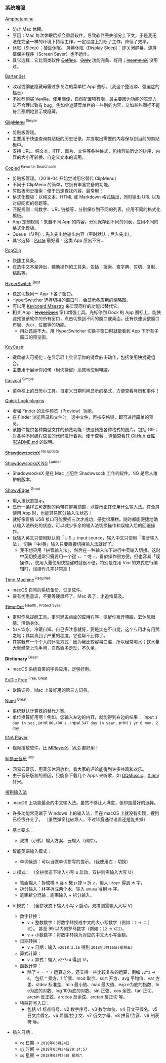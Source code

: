### 系统增强

[Amphetamine](https://itunes.apple.com/us/app/amphetamine/id937984704?mt=12)

- 防止 Mac 休眠。
- 原因：Mac 每次休眠后都会重启软件，导致软件丢失部分上下文，于是我无法在完全一样的环境下持续工作，一定程度上打断了工作，降低了效率。
- 休眠（Sleep）：硬盘休眠。
    屏幕休眠（Display Sleep）：即关闭屏幕，连屏幕保护程序（Screen Saver）也不运作。
- 其它选择：它比同类软件 [~~Caffine~~](https://itunes.apple.com/us/app/caffeine/id411246225?mt=12)、[~~Owly~~](https://itunes.apple.com/us/app/owly-display-sleep-prevention/id882812218?mt=12) 功能完备、好用；[~~InsomniaX~~](http://semaja2.net/projects/insomniaxinfo/) 没用过。

[Bartender](https://www.macbartender.com/)

- 收起或彻底隐藏毋需过多关注的菜单栏 App 图标。（我这个整洁癖、强迫症的福音）
- 不推荐购买 [~~Vanilla~~](http://matthewpalmer.net/vanilla/)，使用简便，自然配置项有限，最主要因为功能的实现方法不合理以致有 bug，例如会遮蔽菜单栏的一些别的内容，又如某些图标不能符合预期地显示或隐藏。

[~~ClipMenu~~](http://www.clipmenu.com/) <sup>Simple</sup>

- 剪贴板管理。
- 主要用于快速查询剪贴板的历史记录，并提取出需要的内容保存到当前的剪贴板中。
- 支持 URL、纯文本、RTF、图片、文件等各种格式，包括剪贴历史的排序、内容的大小写转换、自定义文本的调用。

[Copied](https://copiedapp.com/) <sup>Favorite, Searchable</sup>

- 剪贴板管理。（2018-04 开始尝试用它替代 ClipMenu）
- 不同于 ClipMenu 的简单，它拥有丰富完备的功能。
- 剪贴板历史搜索：便于迅速查找内容，最常用！
- 格式化模板：以纯文本、HTML 或 Markdown 格式输出，同时输出 URL 以及对应网页的标题等。
- 匹配规则：纯数字、URL 链接等，分别保存到不同的列表，应用不同的格式化模板。
- App 定制规则：来自不同 App 的内容，分别保存到不同的列表，应用不同的格式化模板。
- Queue（队列）：先入先出地输出内容（平时默认：后入先出）。
- 其它选择：[Paste](http://pasteapp.me/) 最好看！这类 App 层出不穷…

[PopClip](http://pilotmoon.com/popclip/)

- 快捷工具条。
- 在选中文本是弹出，辅助操作的工具条，包括：搜索、查字典、剪切、复制、粘贴等。

[HyperSwitch](https://bahoom.com/hyperswitch) <sup>Best</sup>

- 稳定切换同一 App 下各子窗口。
- HyperSwitcher 选择切换的窗口时，会显示各应用的缩略图。
- 可以用 [Keyboard Maestro](#Shortcuts) 来实现同样的功能以替代它。
- 相关 App：[~~HyperDock~~](https://bahoom.com/hyperdock/)
    窗口增强工具。光标停到 Dock 的 App 图标上，能快速预览该软件的所有窗口，点击切换到不同的窗口或桌面。还有快速调整窗口布局、大小、位置等的功能。
    - 用处还是不大，用 HyperSwitcher 切换子窗口时就能看到 App 下所有子窗口的预览图。

[KeyCastr](https://github.com/keycastr/keycastr)

- 键盘输入可视化：在显示屏上会显示你的键盘敲击动作，包括使用快捷键组合。
- 主要用于展示你如何（用快捷键）高效地使用电脑。

[Itasycal](https://www.mowglii.com/itsycal/) <sup>Simple</sup>

- 菜单栏上的日历小工具。自定义日期时间显示的格式，方便查看月历和事件！

[Quick Look plugins](https://github.com/sindresorhus/quick-look-plugins)

- 增强 Finder 的文件预览（Preview）功能。
- 在 Finder 浏览目录和文件时，选中文件，再按空格键，即可进行简单的预览。
- 该插件提供各种类型文件的预览功能：快速预览各种格式的图片，包括 GIF；对各种不同编程语言的代码进行着色，便于查看… 详情查看其 [GitHub 仓库 README.md](https://github.com/sindresorhus/quick-look-plugins) 的说明。

[~~ShawdowsocksX~~](http://macappstore.org/shadowsocksx/) <sup>No update</sup>

[ShawdowsocksX NG](https://github.com/shadowsocks/ShadowsocksX-NG) <sup>Ladder</sup>

- ShadowsocksX 是在 Mac 上配合 Shadowsock 工作的软件。NG 是后人维护的版本。

[ShowyEdge](https://pqrs.org/osx/ShowyEdge/index.html.en) <sup>Great</sup>

- 输入法状态提示。
- 显示一条样式可定制的色带在屏幕顶部，以提示正在使用什么输入法。在全屏使用 App 时，也能轻易区分输入法状态！
- 就好像盲插 USB 接口可能要插三次才成功，感觉很糟糕。随时都能便捷地确认输入法所处的状态，可以减少多余的输入法切换操作和误输入后的回退操作。
- 我输入英文只使用默认的「U.S.」input source，输入中文只使用「拼音输入法」，切换「中/英」输入只要直接切换输入法就好了。
    - 我不想只用「拼音输入法」，然后在一种输入法下进行中英输入切换。这时中英切换通常只需要用一个键 `⇧`、`^` 或 `⇪`，看似操作很方便，但也容易「误操作」，使用大量使用快捷键时就很不便，特别是在用 Vim 的方式进行编辑时，误操作几率非常高！

[Time Machine](https://support.apple.com/en-hk/HT201250) <sup>Required</sup>

- macOS 自带的系统备份、恢复软件。
- 要有忧患意识，不要等硬盘坏了、Mac 丢了，才追悔莫及。

[~~Time Out~~](http://www.dejal.com/timeout/) <sup>Health , Protect Eyes!</sup>

- 定时作息提醒工具。定时遮盖桌面的应用程序，提醒你离开电脑，去休息眼睛、活动身体。
- 如人饮水，冷暖自知。自己多注意就好，要是实在不自觉，这个应用才有用武之地；其实真到了严重的程度，它也帮不到你了。
- 其实我有一个个人的休息方式：因为我比较容易口渴，所以经常喝水；饮水量大就经常上洗手间，自然会多走动，不久坐。

**Dictionary** <sup>Great</sup>

- macOS 系统自带的字典应用，足够好用。

[EuDic Free](http://www.eudic.net/eudic/mac_dictionary.aspx) <sup>Free, Great</sup>

- 欧路词典，Mac 上最好用的第三方词典。

[Numi](http://numi.io/) <sup>Great</sup>

- 系统默认计算器的替代方案。
- 单位换算好用啊！例如，您输入左边的内容，就能得到右边的结果：
    Input `1 day in sec` , print `86,400 s` .
    Input `547 day in year` , print `1 yr 6 mon. 2 day` .

[IINA Player](https://lhc70000.github.io/iina/)

- 视频播放软件。比 [~~MPlayerX~~](http://mplayerx.org)、[~~VLC~~](http://www.videolan.org/index.html) 都好用！

[网易云音乐](http://music.163.com/) <sup>Joy</sup>

- 网易云音乐，用音乐休闲放松，看大家的评论能得到许多共鸣和欢乐。
- 由于音乐版权的原因，只能多下载几个 Apps 来听歌，如 [QQMuscic](https://y.qq.com/)、[Xiami](http://www.xiami.com/) 虾米。

[搜狗输入法](https://pinyin.sogou.com/mac/)

- macOS 上功能最全的中文输入法。虽然不够让人满意，但却是最好的选择。
- 许多功能常见诸于 Windows 上的输入法，但在 macOS 上就没有实现，搜狗已经很齐全了。
    （虽然弹窗比较烦人，不过毕竟通过设置还是能关掉）

- 基本要求：
    - 双拼（小鹤）输入方案、云输入（词库）。

- 智能英语输入模式：
    - 单词候选：可以当做单词拼写的提示。（我使用右 `⇧` 切换）

- U 模式：
    （全拼状态下输入小写 u 启动，双拼则需输入大写 U）
    - 笔画输入：拆成横 h 竖 s 撇 p 捺 n 折 z，输入 `uhspn` 得到 `木` 字。
    - 拆分输入：林字拆成两个木，输入 `umumu` 得到 `林` 字。
    - 笔画拆分混输：笔画输入 + 拆分输入。

- V 模式：
    （全拼状态下输入小写 v 启动，双拼则需输入大写 V）
    - 数字转换：
        - v + 整数数字：将数字转换成中文的大小写数字（例如：`2` → `二` | `贰`）。
            甚至 99 以内的罗马数字（例如：`12` → `XII`）。
        - v + 小数数字：将数字转换为对应的中文大小写金额。
    - 日期转换：
        - v + 日期：输入 `v2018.3.16` 得到 `2018年3月16日(星期五)`
    - 算式计算：
        - v + 算式：输入 `v2*3+4` 得到 `10`，
    - 函数计算：
        - 除了 `+ - * /` 运算之外，还支持一些比较复杂的运算，例如 `v2^3` → `8`。
            包括 ^ 乘方、! 阶乘、mod 取余、sqrt 开方、avg 平均值、var 方差、stdev 标准差、min 最小值、max 最大值、exp e为底的指数、ln e为底的对数、log 10为底的对数、sin 正弦、cos 余弦、tan 正切、arcsin 反正弦、arccos 反余弦、arctan 反正切 等。
    - 特殊符号入口：
        - 包括 v1 标点符号、v2 数字序号、v3 数学单位、v4 日文平假名、v5 日文片假名、v6 希腊/拉丁文、v7 俄文字母、v8 拼音/注音、v9 制表符 等。

- 插入日期：
    - `rq` 日期 → `2018年03月24日`
    - `sj` 时间 → `2018年03月24日20:14:57`
    - `xq` 星期 → `2018年03月24日 星期六`
